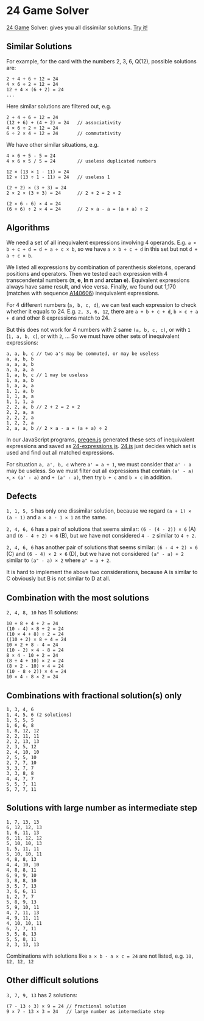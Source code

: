 # 24 Game Solver
[24 Game](https://en.wikipedia.org/wiki/24_Game) Solver: gives you all dissimilar solutions. [Try it!](http://ns1.xqbase.com:8080/24.html)

## Similar Solutions
For example, for the card with the numbers 2, 3, 6, Q(12), possible solutions are:

    2 + 4 + 6 + 12 = 24
    4 × 6 ÷ 2 + 12 = 24
    12 ÷ 4 × (6 + 2) = 24
    ...

Here similar solutions are filtered out, e.g.

    2 + 4 + 6 + 12 = 24
    (12 + 6) + (4 + 2) = 24   // associativity
    4 × 6 ÷ 2 + 12 = 24
    6 ÷ 2 × 4 + 12 = 24       // commutativity

We have other similar situations, e.g.

    4 × 6 + 5 - 5 = 24
    4 × 6 × 5 / 5 = 24        // useless duplicated numbers

    12 × (13 × 1 - 11) = 24
    12 × (13 ÷ 1 - 11) = 24   // useless 1

    (2 + 2) × (3 + 3) = 24
    2 × 2 × (3 + 3) = 24      // 2 + 2 = 2 × 2

    (2 × 6 - 6) × 4 = 24
    (6 + 6) ÷ 2 × 4 = 24      // 2 × a - a = (a + a) ÷ 2

## Algorithms
We need a set of all inequivalent expressions involving 4 operands. E.g. `a × b ÷ c + d = d + a ÷ c × b`, so we have `a × b ÷ c + d` in this set but not `d + a ÷ c × b`.

We listed all expressions by combination of parenthesis skeletons, operand positions and operators. Then we tested each expression with 4 transcendental numbers (**π**, **e**, **ln π** and **arctan e**). Equivalent expressions always have same result, and vice versa. Finally, we found out 1,170 (matches with sequence [A140606](http://oeis.org/A140606)) inequivalent expressions.

For 4 different numbers (`a, b, c, d`), we can test each expression to check whether it equals to 24. E.g. `2, 3, 6, 12`, there are `a + b + c + d`, `b × c ÷ a + d` and other 8 expressions match to 24.

But this does not work for 4 numbers with 2 same `(a, b, c, c)`, or with `1` (`1, a, b, c`), or with `2`, ... So we must have other sets of inequivalent expressions:

    a, a, b, c // two a's may be commuted, or may be useless
    a, a, b, b
    a, a, a, b
    a, a, a, a
    1, a, b, c // 1 may be useless
    1, a, a, b
    1, a, a, a
    1, 1, a, b
    1, 1, a, a
    1, 1, 1, a
    2, 2, a, b // 2 + 2 = 2 × 2
    2, 2, a, a
    2, 2, 2, a
    1, 2, 2, a
    2, a, a, b // 2 × a - a = (a + a) ÷ 2

In our JavaScript programs, [pregen.js](https://github.com/auntyellow/24/blob/master/pregen.js) generated these sets of inequivalent expressions and saved as [24-expressions.js](https://github.com/auntyellow/24/blob/master/24-expressions.js). [24.js](https://github.com/auntyellow/24/blob/master/pregen.js) just decides which set is used and find out all matched expressions.

For situation `a, a', b, c` where `a' = a + 1`, we must consider that `a' - a` may be useless. So we must filter out all expressions that contain `(a' - a) ×`, `× (a' - a)` and `÷ (a' - a)`, then try `b + c` and `b × c` in addition.

## Defects

`1, 1, 5, 5` has only one dissimilar solution, because we regard `(a + 1) × (a - 1)` and `a × a - 1 × 1` as the same.

`2, 4, 6, 6` has a pair of solutions that seems similar: `(6 - (4 - 2)) × 6` (A) and `(6 - 4 ÷ 2) × 6` (B), but we have not considered `4 - 2` similar to `4 ÷ 2`.

`2, 4, 6, 6` has another pair of solutions that seems similar: `(6 - 4 + 2) × 6` (C) and `(6 - 4) × 2 × 6` (D), but we have not considered `(a" - a) + 2` similar to `(a" - a) × 2` where `a" = a + 2`.

It is hard to implement the above two considerations, because A is similar to C obviously but B is not similar to D at all.

## Combination with the most solutions
`2, 4, 8, 10` has 11 solutions:

    10 + 8 + 4 + 2 = 24
    (10 - 4) × 8 ÷ 2 = 24
    (10 × 4 + 8) ÷ 2 = 24
    ((10 + 2) × 8 ÷ 4 = 24
    10 × 2 + 8 - 4 = 24
    (10 - 2) × 4 - 8 = 24
    8 × 4 - 10 + 2 = 24
    (8 ÷ 4 + 10) × 2 = 24
    (8 × 2 - 10) × 4 = 24
    (10 - 8 ÷ 2)) × 4 = 24
    10 × 4 - 8 × 2 = 24

## Combinations with fractional solution(s) only

    1, 3, 4, 6
    1, 4, 5, 6 (2 solutions)
    1, 5, 5, 5
    1, 6, 6, 8
    1, 8, 12, 12
    2, 2, 11, 11
    2, 2, 13, 13
    2, 3, 5, 12
    2, 4, 10, 10
    2, 5, 5, 10
    2, 7, 7, 10
    3, 3, 7, 7
    3, 3, 8, 8
    4, 4, 7, 7
    5, 5, 7, 11
    5, 7, 7, 11

## Solutions with large number as intermediate step

    1, 7, 13, 13
    6, 12, 12, 13
    1, 6, 11, 13
    6, 11, 12, 12
    5, 10, 10, 13
    1, 5, 11, 11
    5, 10, 10, 11
    4, 8, 8, 13
    4, 4, 10, 10
    4, 8, 8, 11
    6, 9, 9, 10
    3, 8, 8, 10
    3, 5, 7, 13
    3, 6, 6, 11
    1, 2, 7, 7
    5, 8, 9, 13
    5, 9, 10, 11
    4, 7, 11, 13
    4, 9, 11, 11
    4, 10, 10, 11
    6, 7, 7, 11
    3, 5, 8, 13
    5, 5, 8, 11
    2, 3, 13, 13

Combinations with solutions like `a × b - a × c = 24` are not listed, e.g. `10, 12, 12, 12`

## Other difficult solutions

`3, 7, 9, 13` has 2 solutions:

    (7 - 13 ÷ 3) × 9 = 24 // fractional solution
    9 × 7 - 13 × 3 = 24   // large number as intermediate step